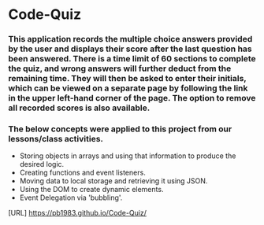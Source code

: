 # Code-Quiz

### This application records the multiple choice answers provided by the user and displays their score after the last question has been answered. There is a time limit of 60 sections to complete the quiz, and wrong answers will further deduct from the remaining time. They will then be asked to enter their initials, which can be viewed on a separate page by following the link in the upper left-hand corner of the page. The option to remove all recorded scores is also available. 

### The below concepts were applied to this project from our lessons/class activities. 

* Storing objects in arrays and using that information to produce the desired logic.
* Creating functions and event listeners.  
* Moving data to local storage and retrieving it using JSON. 
* Using the DOM to create dynamic elements.
* Event Delegation via 'bubbling'. 


[URL] https://pb1983.github.io/Code-Quiz/